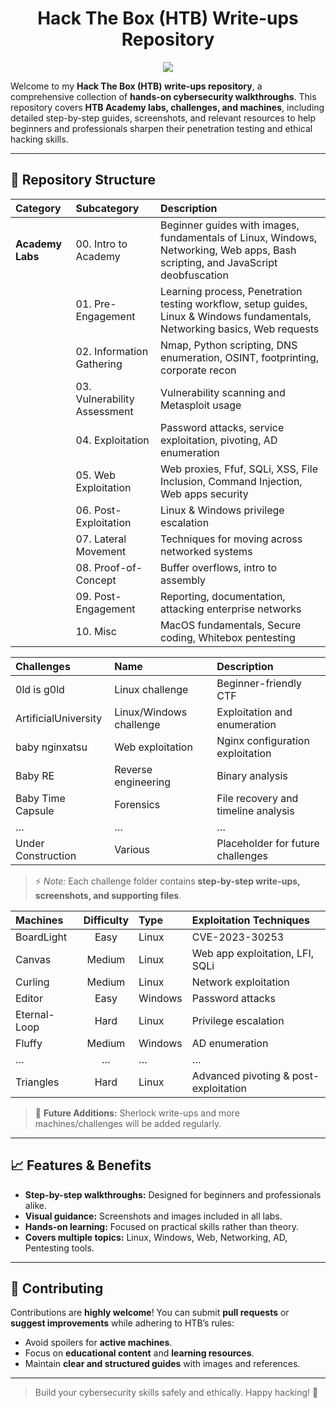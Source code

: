 # <div align="center">Hack The Box (HTB) Write-ups Repository</div>
<div align='center'>
  <img src='https://github.com/user-attachments/assets/9220f51d-b11c-4138-b21e-34102498f159'> </img>
</div>


Welcome to my **Hack The Box (HTB) write-ups repository**, a comprehensive collection of **hands-on cybersecurity walkthroughs**. This repository covers **HTB Academy labs, challenges, and machines**, including detailed step-by-step guides, screenshots, and relevant resources to help beginners and professionals sharpen their penetration testing and ethical hacking skills.

---

## 📂 Repository Structure

| Category | Subcategory | Description |
|:---|:---|:---|
| **Academy Labs** | 00. Intro to Academy | Beginner guides with images, fundamentals of Linux, Windows, Networking, Web apps, Bash scripting, and JavaScript deobfuscation |
| | 01. Pre-Engagement | Learning process, Penetration testing workflow, setup guides, Linux & Windows fundamentals, Networking basics, Web requests |
| | 02. Information Gathering | Nmap, Python scripting, DNS enumeration, OSINT, footprinting, corporate recon |
| | 03. Vulnerability Assessment | Vulnerability scanning and Metasploit usage |
| | 04. Exploitation | Password attacks, service exploitation, pivoting, AD enumeration |
| | 05. Web Exploitation | Web proxies, Ffuf, SQLi, XSS, File Inclusion, Command Injection, Web apps security |
| | 06. Post-Exploitation | Linux & Windows privilege escalation |
| | 07. Lateral Movement | Techniques for moving across networked systems |
| | 08. Proof-of-Concept | Buffer overflows, intro to assembly |
| | 09. Post-Engagement | Reporting, documentation, attacking enterprise networks |
| | 10. Misc | MacOS fundamentals, Secure coding, Whitebox pentesting |

| **Challenges** | Name | Description |
|:---|:---|:---|
| 0ld is g0ld | Linux challenge | Beginner-friendly CTF |
| ArtificialUniversity | Linux/Windows challenge | Exploitation and enumeration |
| baby nginxatsu | Web exploitation | Nginx configuration exploitation |
| Baby RE | Reverse engineering | Binary analysis |
| Baby Time Capsule | Forensics | File recovery and timeline analysis |
| … | … | … |
| Under Construction | Various | Placeholder for future challenges |

> ⚡ *Note:* Each challenge folder contains **step-by-step write-ups, screenshots, and supporting files**.

| **Machines** | Difficulty | Type | Exploitation Techniques |
|:---|:---:|:---|:---|
| BoardLight | Easy | Linux | CVE-2023-30253 |
| Canvas | Medium | Linux | Web app exploitation, LFI, SQLi |
| Curling | Medium | Linux | Network exploitation |
| Editor | Easy | Windows | Password attacks |
| Eternal-Loop | Hard | Linux | Privilege escalation |
| Fluffy | Medium | Windows | AD enumeration |
| … | … | … | … |
| Triangles | Hard | Linux | Advanced pivoting & post-exploitation |

> 🚀 **Future Additions:** Sherlock write-ups and more machines/challenges will be added regularly.

---

## 📈 Features & Benefits

- **Step-by-step walkthroughs:** Designed for beginners and professionals alike.
- **Visual guidance:** Screenshots and images included in all labs.
- **Hands-on learning:** Focused on practical skills rather than theory.
- **Covers multiple topics:** Linux, Windows, Web, Networking, AD, Pentesting tools.

---

## 🤝 Contributing

Contributions are **highly welcome**! You can submit **pull requests** or **suggest improvements** while adhering to HTB’s rules:

- Avoid spoilers for **active machines**.  
- Focus on **educational content** and **learning resources**.  
- Maintain **clear and structured guides** with images and references.  

---

> Build your cybersecurity skills safely and ethically. Happy hacking! 🚀  
